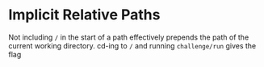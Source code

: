# Implicit Relative Paths

Not including `/` in the start of a path effectively prepends the path of the current working directory. cd-ing to `/` and running `challenge/run` gives the flag
